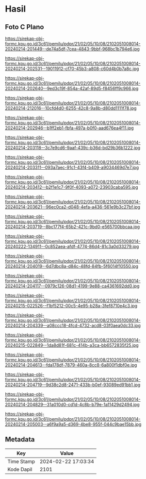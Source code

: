 # Hasil

## Foto C Plano

https://sirekap-obj-formc.kpu.go.id/3c61/pemilu/pdpr/21/02/05/10/08/2102051008014-20240214-201449--de74a5df-7cea-4843-9bbf-968bc1b794e6.jpg

https://sirekap-obj-formc.kpu.go.id/3c61/pemilu/pdpr/21/02/05/10/08/2102051008014-20240214-202531--19011912-cf70-45b3-a808-c60d4b0b7a8c.jpg

https://sirekap-obj-formc.kpu.go.id/3c61/pemilu/pdpr/21/02/05/10/08/2102051008014-20240214-202640--9ed3c19f-854a-42af-89d5-f8456ff9c966.jpg

https://sirekap-obj-formc.kpu.go.id/3c61/pemilu/pdpr/21/02/05/10/08/2102051008014-20240214-212016--10cfd4d0-6255-42c8-9a8b-d80dd1111f78.jpg

https://sirekap-obj-formc.kpu.go.id/3c61/pemilu/pdpr/21/02/05/10/08/2102051008014-20240214-202946--b1ff2eb1-fbfa-497a-b0f0-aad676ea4f11.jpg

https://sirekap-obj-formc.kpu.go.id/3c61/pemilu/pdpr/21/02/05/10/08/2102051008014-20240214-203118--3c7e9cd6-9aaf-439c-b36d-bd29b36b1222.jpg

https://sirekap-obj-formc.kpu.go.id/3c61/pemilu/pdpr/21/02/05/10/08/2102051008014-20240214-203311--093a7aec-91c1-43f4-b409-a9034469d7e7.jpg

https://sirekap-obj-formc.kpu.go.id/3c61/pemilu/pdpr/21/02/05/10/08/2102051008014-20240214-203412--b2f1e1c7-9f0f-4093-a072-23903caba595.jpg

https://sirekap-obj-formc.kpu.go.id/3c61/pemilu/pdpr/21/02/05/10/08/2102051008014-20240214-203621--96ec0ca2-d048-4efa-a436-561e9b3c27bf.jpg

https://sirekap-obj-formc.kpu.go.id/3c61/pemilu/pdpr/21/02/05/10/08/2102051008014-20240214-203719--8bc177f4-65b2-421c-9bd0-e565700bbcaa.jpg

https://sirekap-obj-formc.kpu.go.id/3c61/pemilu/pdpr/21/02/05/10/08/2102051008014-20240222-134911--0c852aea-afdf-4774-86d4-81c3a0d33279.jpg

https://sirekap-obj-formc.kpu.go.id/3c61/pemilu/pdpr/21/02/05/10/08/2102051008014-20240214-204019--6d7dbc8a-d84c-48fd-84fb-5f6014f10550.jpg

https://sirekap-obj-formc.kpu.go.id/3c61/pemilu/pdpr/21/02/05/10/08/2102051008014-20240214-204117--0979c126-08d1-4199-9e88-ca4361692dd0.jpg

https://sirekap-obj-formc.kpu.go.id/3c61/pemilu/pdpr/21/02/05/10/08/2102051008014-20240215-022526--f1bf5212-00c5-4e95-b28a-3fef8710e4c3.jpg

https://sirekap-obj-formc.kpu.go.id/3c61/pemilu/pdpr/21/02/05/10/08/2102051008014-20240214-204339--a08ccc18-4fcd-4732-acd8-03f0aea0dc33.jpg

https://sirekap-obj-formc.kpu.go.id/3c61/pemilu/pdpr/21/02/05/10/08/2102051008014-20240215-022849--1da8d81f-681c-414b-a3ca-bb6572835f25.jpg

https://sirekap-obj-formc.kpu.go.id/3c61/pemilu/pdpr/21/02/05/10/08/2102051008014-20240214-204613--fda178df-7879-460a-8cc8-6a800f1dbf0e.jpg

https://sirekap-obj-formc.kpu.go.id/3c61/pemilu/pdpr/21/02/05/10/08/2102051008014-20240214-204719--9d38c2d8-2471-433b-b0ef-93089ed91bb1.jpg

https://sirekap-obj-formc.kpu.go.id/3c61/pemilu/pdpr/21/02/05/10/08/2102051008014-20240214-204829--31a010d0-cd1d-4c8b-b79e-1a11429d2494.jpg

https://sirekap-obj-formc.kpu.go.id/3c61/pemilu/pdpr/21/02/05/10/08/2102051008014-20240214-205003--a6f9a9a5-d369-4be8-955f-044c9bae15bb.jpg


## Metadata

| Key        | Value               |
| ---------- | ------------------- |
| Time Stamp | 2024-02-22 17:03:34 |
| Kode Dapil | 2101                |



